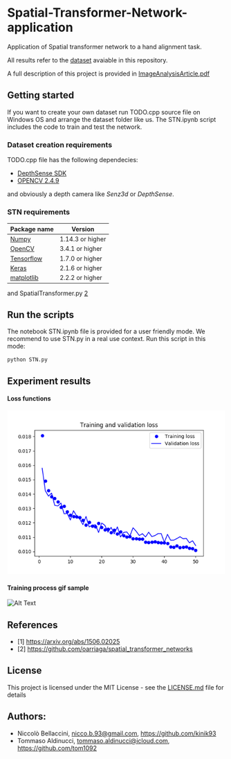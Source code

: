 # Spatial-Transformer-Network-application
Application of Spatial transformer network to a hand alignment task.

All results refer to the <a href="#">dataset</a> avaiable in this repository.

A full description of this project is provided in <a href="https://github.com/kinik93/Spatial-Transformer-Network-application/blob/master/ImageAnalysisArticle.pdf">ImageAnalysisArticle.pdf</a>

## Getting started
If you want to create your own dataset run TODO.cpp source file on Windows OS and arrange the dataset folder like us. 
The STN.ipynb script includes the code to train and test the network.

### Dataset creation requirements
TODO.cpp file has the following dependecies:
* [DepthSense SDK](https://www.sony-depthsensing.com/Support/DownloadLegacyDriver)
* [OPENCV 2.4.9](https://opencv.org/releases.html)

and obviously a depth camera like *Senz3d* or *DepthSense*.

### STN requirements

Package name | Version
------------ | -------------
[Numpy](http://www.numpy.org/) | 1.14.3 or higher
[OpenCV](http://opencv-python-tutroals.readthedocs.io/en/latest/) | 3.4.1 or higher
[Tensorflow](https://www.tensorflow.org/) | 1.7.0 or higher
[Keras](https://keras.io/) | 2.1.6 or higher
[matplotlib](https://matplotlib.org/) | 2.2.2 or higher

and SpatialTransformer.py [2](#References) 

## Run the scripts
The notebook STN.ipynb file is provided for a user friendly mode. We recommend to use STN.py in a real use context. Run this script in this mode:
```
python STN.py
```

## Experiment results

#### Loss functions
<img src="https://github.com/kinik93/Spatial-Transformer-Network-application/blob/master/lossTrend.png" alt="Loss function">

#### Training process gif sample

![Alt Text](https://github.com/kinik93/Spatial-Transformer-Network-application/blob/master/depth.gif)


## References
 * [1] https://arxiv.org/abs/1506.02025
 * [2] https://github.com/oarriaga/spatial_transformer_networks

## License

This project is licensed under the MIT License - see the [LICENSE.md](LICENSE.md) file for details

## Authors:
* Niccolò Bellaccini, nicco.b.93@gmail.com, https://github.com/kinik93
* Tommaso Aldinucci, tommaso.aldinucci@icloud.com, https://github.com/tom1092


